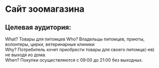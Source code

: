 # Сайт зоомагазина
## Целевая аудитория:
What? Товары для питомцев 
Who? Владельцы питомцев, приюты, волонтеры, цирки, ветеринарные клиники  
Why? Потребитель хочет приобрести товары для своего питомца(-ев) не выходя из дома.  
When? Покупки осуществляются с 09:00 до 21:00 без выходных.  
